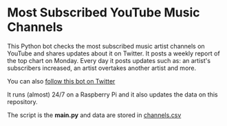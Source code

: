# Most Subscribed YouTube Music Channels
This Python bot checks the most subscribed music artist channels on YouTube and shares updates about it on Twitter.
It posts a weekly report of the top chart on Monday. Every day it posts updates such as: an artist's subscribers increased, an artist overtakes another artist and more.

You can also [follow this bot on Twitter](https://twitter.com/mostSubYTMusic?s=09)


It runs (almost) 24/7 on a Raspberry Pi and it also updates the data on this repository.

The script is the **main.py** and data are stored in [channels.csv](https://github.com/marco97pa/MostSubYTMusicChannels/blob/master/channels.csv)
